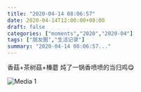 ```yaml
---
title: "2020-04-14 08:06:57"
date: 2020-04-14T12:00:00+08:00
draft: false
categories: ["moments","2020","2020-04"]
tags: ["朋友圈","生活记录"]
summary: "2020-04-14 08:06:57..."
---
```


香菇+茶树菇+榛蘑
炖了一锅香喷喷的当归鸡😋

![Media 1](/Moments/photos/2020-04-14/202004140806570.jpg)

